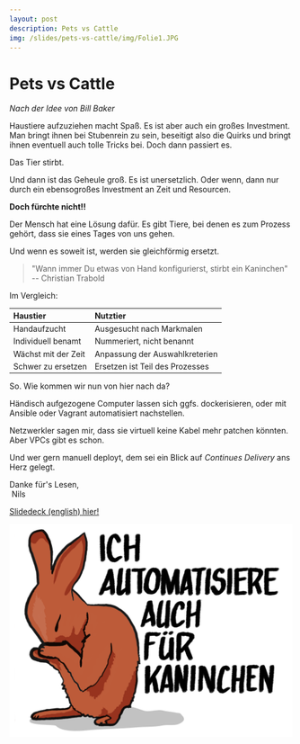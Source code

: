 ```yaml
---
layout: post
description: Pets vs Cattle
img: /slides/pets-vs-cattle/img/Folie1.JPG
---
```


# Pets vs Cattle
_Nach der Idee von Bill Baker_

Haustiere aufzuziehen macht Spaß. Es ist aber auch ein großes Investment. Man bringt ihnen bei Stubenrein zu sein, beseitigt also die Quirks und bringt ihnen eventuell auch tolle Tricks bei. Doch dann passiert es.

Das Tier stirbt.

Und dann ist das Geheule groß. Es ist unersetzlich. Oder wenn, dann nur durch ein ebensogroßes Investment an Zeit und Resourcen.

**Doch fürchte nicht!!**

Der Mensch hat eine Lösung dafür. Es gibt Tiere, bei denen es zum Prozess gehört, dass sie eines Tages von uns gehen. 

Und wenn es soweit ist, werden sie gleichförmig ersetzt.

> "Wann immer Du etwas von Hand konfigurierst, stirbt ein Kaninchen" -- Christian Trabold

Im Vergleich:

|Haustier|Nutztier|
|:-|:-|
|Handaufzucht|Ausgesucht nach Markmalen|
|Individuell benamt|Nummeriert, nicht benannt|
|Wächst mit der Zeit|Anpassung der Auswahlkreterien|
|Schwer zu ersetzen|Ersetzen ist Teil des Prozesses|

So. Wie kommen wir nun von hier nach da?

Händisch aufgezogene Computer lassen sich ggfs. dockerisieren, oder mit Ansible oder Vagrant automatisiert nachstellen.

Netzwerkler sagen mir, dass sie virtuell keine Kabel mehr patchen könnten. Aber VPCs gibt es schon.

Und wer gern manuell deployt, dem sei ein Blick auf _Continues Delivery_ ans Herz gelegt.

Danke für's Lesen,  
&nbsp;Nils

[Slidedeck (english) hier!](/slides/pets-vs-cattle/)

![Ich automatisiere auch für Kaninchen](/img/automatisiere-fuer-kaninchen.png)

